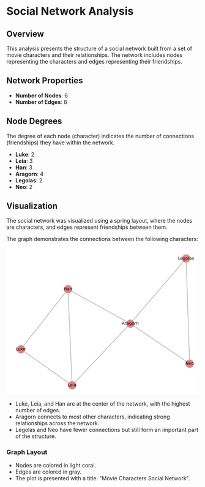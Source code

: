 # Social Network Analysis

## Overview

This analysis presents the structure of a social network built from a set of movie characters and their relationships. The network includes nodes representing the characters and edges representing their friendships.

## Network Properties

- **Number of Nodes**: 6
- **Number of Edges**: 8

## Node Degrees

The degree of each node (character) indicates the number of connections (friendships) they have within the network.

- **Luke**: 2
- **Leia**: 3
- **Han**: 3
- **Aragorn**: 4
- **Legolas**: 2
- **Neo**: 2

## Visualization

The social network was visualized using a spring layout, where the nodes are characters, and edges represent friendships between them.

The graph demonstrates the connections between the following characters:

![Alt text](image.png)

- Luke, Leia, and Han are at the center of the network, with the highest number of edges.
- Aragorn connects to most other characters, indicating strong relationships across the network.
- Legolas and Neo have fewer connections but still form an important part of the structure.

### Graph Layout

- Nodes are colored in light coral.
- Edges are colored in gray.
- The plot is presented with a title: "Movie Characters Social Network".
